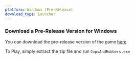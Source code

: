 ```yaml
---
platform: Windows (Pre-Release)
download_type: Launcher
---
```

### Download a Pre-Release Version for Windows

You can download the pre-release version of the game [here]({{site.baseurl}}/download/thankyou-for-downloading/?type=standalone&platform=windows)

To Play, simply extract the zip file and run `CopsAndRobbers.exe`
